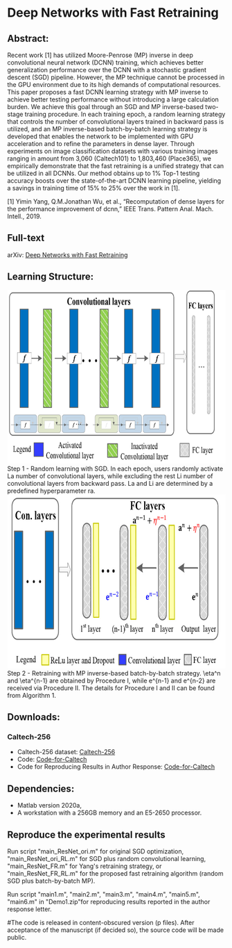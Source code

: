 # Deep Networks with Fast Retraining

## Abstract:  

Recent work [1] has utilized Moore-Penrose (MP) inverse in deep convolutional neural network (DCNN) training, which achieves better generalization performance over the DCNN with a stochastic gradient descent (SGD) pipeline. However, the MP technique cannot be processed in the GPU environment due to its high demands of computational resources. This paper proposes a fast DCNN learning strategy with MP inverse to achieve better testing performance without introducing a large calculation burden. We achieve this goal through an SGD and MP inverse-based two-stage training procedure. In each training epoch, a random learning strategy that controls the number of convolutional layers trained in backward pass is utilized, and an MP inverse-based batch-by-batch learning strategy is developed that enables the network to be implemented with GPU acceleration and to refine the parameters in dense layer. Through experiments on image classification datasets with various training images ranging in amount from 3,060 (Caltech101) to 1,803,460 (Place365), we empirically demonstrate that the fast retraining is a unified strategy that can be utilized in all DCNNs. Our method obtains up to 1\% Top-1 testing accuracy boosts over the state-of-the-art DCNN learning pipeline, yielding a savings in training time of 15\% to 25\% over the work in [1].

[1] Yimin Yang, Q.M.Jonathan Wu, et al., “Recomputation of dense layers for the performance improvement of dcnn,” IEEE Trans. Pattern Anal. Mach. Intell., 2019.

## Full-text
arXiv: [Deep Networks with Fast Retraining](https://arxiv.org/abs/2008.07387)

## Learning Structure:

<img src="https://github.com/W1AE/DCNN-FR/blob/master/1.jpg" width="700" height="400" />
Step 1 - Random learning with SGD. In each epoch, users randomly activate La number of convolutional layers, while excluding the rest Li number of convolutional layers from backward pass. La and Li are determined by a predefined hyperparameter ra.

<img src="https://github.com/W1AE/DCNN-FR/blob/master/2.jpg" width="700" height="400" />
Step 2 - Retraining with MP inverse-based batch-by-batch strategy. \eta^n and \eta^{n-1} are obtained by Procedure I, while e^{n-1} and e^{n-2} are received via Procedure II. The details for Procedure I and II can be found from Algorithm 1.

## Downloads:
### Caltech-256
* Caltech-256 dataset: [Caltech-256](http://www.vision.caltech.edu/Image_Datasets/Caltech256/#Download)
* Code: [Code-for-Caltech](https://github.com/wandongzhang/FR/blob/master/Demo0.zip)
* Code for Reproducing Results in Author Response: [Code-for-Caltech](https://github.com/wandongzhang/FR/blob/master/Demo1.zip)

## Dependencies:
* Matlab version 2020a,
* A workstation with a 256GB memory and an E5-2650 processor.

## Reproduce the experimental results

Run script "main_ResNet_ori.m" for original SGD optimization, "main_ResNet_ori_RL.m" for SGD plus random convolutional learning, "main_ResNet_FR.m" for Yang's retraining strategy, or "main_ResNet_FR_RL.m" for the proposed fast retraining algorithm (random SGD plus batch-by-batch MP).

Run script "main1.m", "main2.m", "main3.m", "main4.m", "main5.m", "main6.m" in "Demo1.zip"for reproducing results reported in the author response letter.

#The code is released in content-obscured version (p files). After acceptance of the manuscript (if decided so), the source code will be made public.
